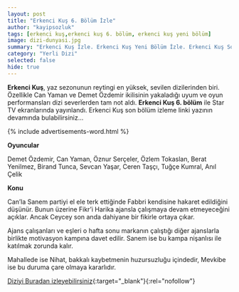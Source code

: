 ```yaml
---
layout: post
title: "Erkenci Kuş 6. Bölüm İzle"
author: "kayipsozluk"
tags: [erkenci kuş,erkenci kuş 6. bölüm, erkenci kuş yeni bölüm]
image: dizi-dunyasi.jpg
summary: "Erkenci Kuş İzle. Erkenci Kuş Yeni Bölüm İzle. Erkenci Kuş Son Bölüm İzle. Erkenci Kuş 6. Bölüm İzle"
category: "Yerli Dizi"
selected: false  
hide: true
---
```


**Erkenci Kuş**, yaz sezonunun reytingi en yüksek, sevilen dizilerinden biri. Özellikle Can Yaman ve Demet Özdemir ikilisinin yakaladığı uyum ve oyun performansları dizi severlerden tam not aldı. **Erkenci Kuş 6. bölüm** ile Star TV ekranlarında yayınlandı. Erkenci Kuş son bölüm izleme linki yazının devamında bulabilirsiniz...

{% include advertisements-word.html %}

**Oyuncular**

Demet Özdemir, Can Yaman, Öznur Serçeler, Özlem Tokaslan, Berat Yenilmez, Birand Tunca, Sevcan Yaşar, Ceren Taşçı, Tuğçe Kumral, Anıl Çelik

**Konu**

Can’la Sanem partiyi el ele terk ettiğinde Fabbri kendisine hakaret edildiğini düşünür. Bunun üzerine Fikr’i Harika ajansla çalışmaya devam etmeyeceğini açıklar. Ancak Ceycey son anda dahiyane bir fikirle ortaya çıkar. 

Ajans çalışanları ve eşleri o hafta sonu markanın çalıştığı diğer ajanslarla birlikte motivasyon kampına davet edilir. Sanem ise bu kampa nişanlısı ile katılmak zorunda kalır. 

Mahallede ise Nihat, bakkalı kaybetmenin huzursuzluğu içindedir, Mevkibe ise bu duruma çare olmaya kararlıdır.

[Diziyi Buradan izleyebilirsiniz](https://www.startv.com.tr/dizi/erkenci-kus/bolumler/6-bolum){:target="_blank"}{:rel="nofollow"}


